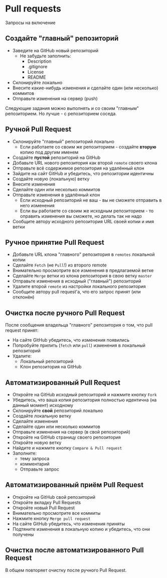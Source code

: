 # Pull requests

Запросы на включение

## Создайте "главный" репозиторий

- Заведите на GitHub новый репозиторий
    * Не забудьте заполнить:
        + Description
        + .gitignore
        + License
        + README
- Склонируйте локально
- Внесите какие-нибудь изменения и сделайте один (или несколько) коммитов
- Отправьте изменения на сервер (push)

Следующие задания можно выполнять и со своим "главным" репозиторием.
Но лучше - с репозиторием соседа.

## Ручной Pull Request

- Склонируйте "главный" репозиторий локально
    * Если работаете со своим же репозиторием - создайте **вторую** копию под другим именем
- Создайте **пустой** репозиторий на GitHub
- Добавьте URL нового репозитория как второй `remote` своего клона
- Отправьте всё содержимое репозитория на удалённый клон
- Зайдите на сайт GitHub и убедитесь, что репозитории идентичны
- Создайте новую (локальную) ветку
- Внесите изменения
- Сделайте один или несколько коммитов
- Отправьте изменения в удалённый клон
    * Если исходный репозиторий не ваш - вы не сможете отправить в него изменения
    * Если вы работаете со своим же исходным репозиторием - то оправить изменения вы сможете, но делать так не надо
- Сообщите автору исходного репозитория URL своей копии и имя ветки

## Ручное принятие Pull Request

- Добавьте URL клона "главного" репозитория в `remotes` локальной копии
- Сделайте `Fetch` (не `Pull`!) из второго remote
- Внимательно просмотрите все изменения в предлагаемой ветке
- Сделайте `Merge` ветки из клона репозитория в свою ветку `master`
- Отправьте изменения в исходный ("главный") репозиторий
- Удалите второй `remote` из настройки локального репозитория
- Сообщите автору pull request'а, что его запрос принят (или отклонён)

## Очистка после ручного Pull Request

После сообщения владельца "главного" репозитория о том,
что pull request принят:

- На сайте GitHub убедитесь, что изменения появились
- Попробуйте прилить (`fetch` или `pull`) изменения в локальный репозиторий
- Удалите:
    * Локальный репозиторий
    * Клон репозитория на GitHub

## Автоматизированный Pull Request

- Откройте на GitHub исходный репозиторий и нажмите кнопку `Fork`
- Убедитесь, что ваша копия репозитория полностью идентична (на данный момент) исходному
- Склонируйте **свой** репозиторий локально
- Создайте локальную ветку
- Сделайте изменения
- Сделайте один или несколько коммитов
- Отправьте изменения на сервер (в свой репозиторий)
- Откройте на GitHub страницу своего репозитория
- Откройте новую ветку
- Найдите и нажмите кнопку `Compare & Pull request`
- Заполните:
    * тему запроса
    * комментарий
    * Отправьте запрос

## Автоматизированный приём Pull Request

- Откройте на GitHub свой репозиторий
- Откройте вкладку Pull Requests
- Откройте новый Pull Request
- Внимательно просмотрите все коммиты
- Нажмите кнопку `Merge pull request`
- На сайте GitHub убедитесь, что изменения приняты
- Подтяните изменения в локальную копию и убедитесь, что они получены

## Очистка после автоматизированного Pull Request

В общем повторяет очистку после ручного Pull Request.
